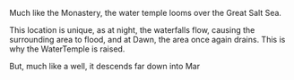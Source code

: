 Much like the Monastery, the water temple looms over the Great Salt Sea.

This location is unique, as at night, the waterfalls flow, causing the surrounding area to flood, and at Dawn, the area once again drains. This is why the WaterTemple is raised.

But, much like a well, it descends far down into Mar